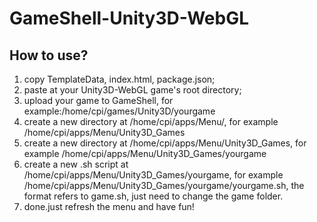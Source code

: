 # GameShell-Unity3D-WebGL

## How to use?
1. copy TemplateData, index.html, package.json;
2. paste at your Unity3D-WebGL game's root directory;
3. upload your game to GameShell, for example:/home/cpi/games/Unity3D/yourgame
4. create a new directory at /home/cpi/apps/Menu/, for example /home/cpi/apps/Menu/Unity3D_Games
5. create a new directory at /home/cpi/apps/Menu/Unity3D_Games, for example /home/cpi/apps/Menu/Unity3D_Games/yourgame
6. create a new .sh script at /home/cpi/apps/Menu/Unity3D_Games/yourgame, for example /home/cpi/apps/Menu/Unity3D_Games/yourgame/yourgame.sh, the format refers to game.sh, just need to change the game folder.
7. done.just refresh the menu and have fun!
